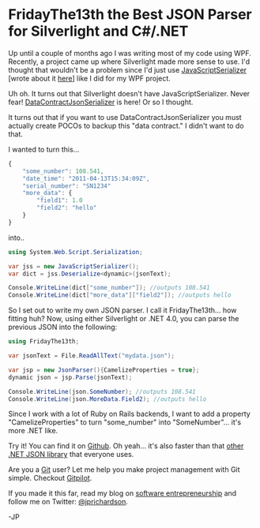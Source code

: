 <!--
author: JP Richardson
publish: Thu Aug 11 2011 19:01:33 GMT-0500 (CDT)
status: publish
type: post
link: https://procbits.wordpress.com/2011/08/11/fridaythe13th-the-best-json-parser-for-silverlight-and-net/
tags: C#, Silverlight, WPF
slug: 2011/08/11/fridaythe13th-the-best-json-parser-for-silverlight-and-net
-->

FridayThe13th the Best JSON Parser for Silverlight and C#/.NET
==============================================================

Up until a couple of months ago I was writing most of my code using WPF.
Recently, a project came up where Silverlight made more sense to use.
I'd thought that wouldn't be a problem since I'd just use
[JavaScriptSerializer](http://msdn.microsoft.com/en-us/library/system.web.script.serialization.javascriptserializer.aspx)
[wrote about it
[here](http://procbits.com/2011/04/21/quick-json-serializationdeserialization-in-c/ "here")]
like I did for my WPF project.

Uh oh. It turns out that Silverlight doesn't have JavaScriptSerializer.
Never fear!
[DataContractJsonSerializer](http://msdn.microsoft.com/en-us/library/system.runtime.serialization.json.datacontractjsonserializer(v=VS.95).aspx)
is here! Or so I thought.

It turns out that if you want to use DataContractJsonSerializer you must
actually create POCOs to backup this "data contract." I didn't want to
do that.

I wanted to turn this...

```javascript
{
    "some_number": 108.541,
    "date_time": "2011-04-13T15:34:09Z",
    "serial_number": "SN1234"
    "more_data": {
        "field1": 1.0
        "field2": "hello"
    }
}
```

into..

```csharp
using System.Web.Script.Serialization;

var jss = new JavaScriptSerializer();
var dict = jss.Deserialize<dynamic>(jsonText);

Console.WriteLine(dict["some_number"]); //outputs 108.541
Console.WriteLine(dict["more_data"]["field2"]); //outputs hello
```

So I set out to write my own JSON parser. I call it FridayThe13th... how
fitting huh? Now, using either Silverlight or .NET 4.0, you can parse
the previous JSON into the following:

```csharp
using FridayThe13th;

var jsonText = File.ReadAllText("mydata.json");

var jsp = new JsonParser(){CamelizeProperties = true};
dynamic json = jsp.Parse(jsonText);

Console.WriteLine(json.SomeNumber); //outputs 108.541
Console.WriteLine(json.MoreData.Field2); //outputs hello
```

Since I work with a lot of Ruby on Rails backends, I want to add a
property "CamelizeProperties" to turn "some\_number" into
"SomeNumber"... it's more .NET like.

Try it! You can find it on
[Github](https://github.com/jprichardson/FridayThe13th). Oh yeah... it's
also faster than that [other .NET JSON
library](http://json.codeplex.com/) that everyone uses.

Are you a [Git](http://gitpilot.com) user? Let me help you make project
management with Git simple. Checkout [Gitpilot](http://gitpilot.com).

If you made it this far, read my blog on [software
entrepreneurship](http://techneur.com) and follow me on Twitter:
[@jprichardson](http://twitter.com/jprichardson).

-JP
